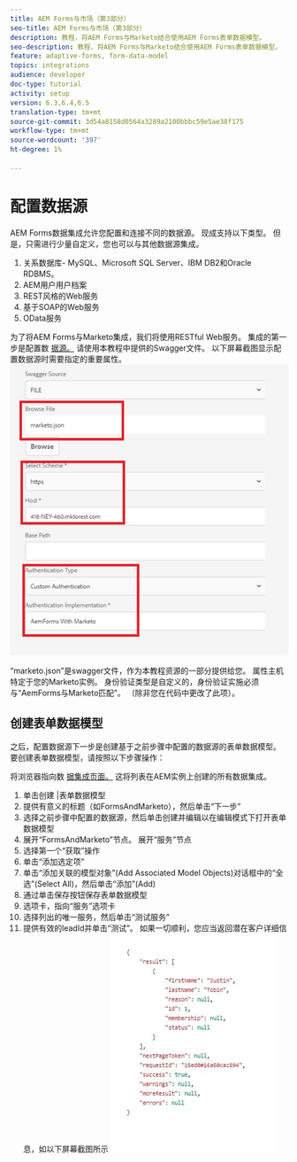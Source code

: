 ```yaml
---
title: AEM Forms与市场（第3部分）
seo-title: AEM Forms与市场（第3部分）
description: 教程，将AEM Forms与Marketo结合使用AEM Forms表单数据模型。
seo-description: 教程，将AEM Forms与Marketo结合使用AEM Forms表单数据模型。
feature: adaptive-forms, form-data-model
topics: integrations
audience: developer
doc-type: tutorial
activity: setup
version: 6.3,6.4,6.5
translation-type: tm+mt
source-git-commit: 3d54a8158d0564a3289a2100bbbc59e5ae38f175
workflow-type: tm+mt
source-wordcount: '397'
ht-degree: 1%

---
```



# 配置数据源

AEM Forms数据集成允许您配置和连接不同的数据源。 现成支持以下类型。 但是，只需进行少量自定义，您也可以与其他数据源集成。

1. 关系数据库- MySQL、Microsoft SQL Server、IBM DB2和Oracle RDBMS。
1. AEM用户用户档案
1. REST风格的Web服务
1. 基于SOAP的Web服务
1. OData服务

为了将AEM Forms与Marketo集成，我们将使用RESTful Web服务。 集成的第一步是配置数 [据源。](https://helpx.adobe.com/experience-manager/6-4/forms/using/configure-data-sources.html#ConfigureRESTfulwebservices) 请使用本教程中提供的Swagger文件。 以下屏幕截图显示配置数据源时需要指定的重要属性。
![数据源](assets/datasource.jfif)

“marketo.json”是swagger文件，作为本教程资源的一部分提供给您。
属性主机特定于您的Marketo实例。
身份验证类型是自定义的，身份验证实施必须与“AemForms与Marketo匹配”。 （除非您在代码中更改了此项）。

## 创建表单数据模型

之后，配置数据源下一步是创建基于之前步骤中配置的数据源的表单数据模型。 要创建表单数据模型，请按照以下步骤操作：

将浏览器指向数 [据集成页面。](http://localhost:4502/aem/forms.html/content/dam/formsanddocuments-fdm) 这将列表在AEM实例上创建的所有数据集成。

1. 单击创建 |表单数据模型
1. 提供有意义的标题（如FormsAndMarketo），然后单击“下一步”
1. 选择之前步骤中配置的数据源，然后单击创建并编辑以在编辑模式下打开表单数据模型
1. 展开“FormsAndMarketo”节点。 展开“服务”节点
1. 选择第一个“获取”操作
1. 单击“添加选定项”
1. 单击“添加关联的模型对象”(Add Associated Model Objects)对话框中的“全选”(Select All)，然后单击“添加”(Add)
1. 通过单击保存按钮保存表单数据模型
1. 选项卡，指向“服务”选项卡
1. 选择列出的唯一服务，然后单击“测试服务”
1. 提供有效的leadId并单击“测试”。 如果一切顺利，您应当返回潜在客户详细信息，如以下屏幕截图所示
   ![测试结果](assets/testresults.jfif)
